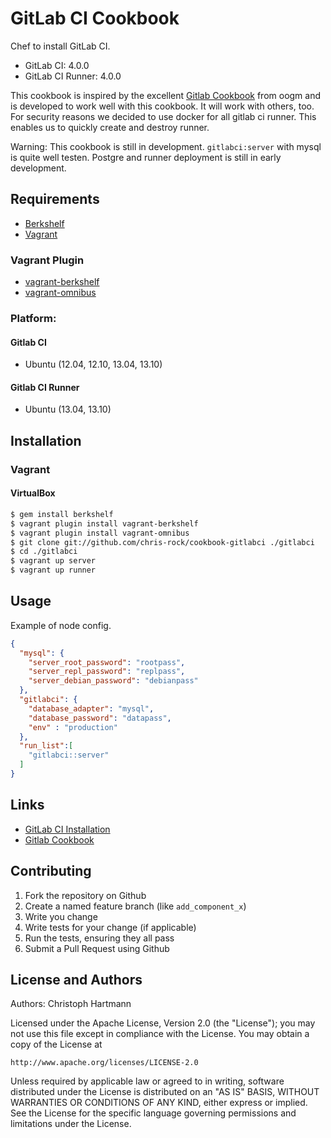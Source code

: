 GitLab CI Cookbook
===============

Chef to install GitLab CI.

* GitLab CI: 4.0.0
* GitLab CI Runner: 4.0.0

This cookbook is inspired by the excellent [Gitlab Cookbook](https://github.com/ogom/cookbook-gitlab) from oogm and is developed to work well with this cookbook. It will work with others, too. For security reasons we decided to use docker for all gitlab ci runner. This enables us to quickly create and destroy runner. 

Warning: This cookbook is still in development. `gitlabci:server` with mysql is quite well testen. Postgre and runner deployment is still in early development.

## Requirements

* [Berkshelf](http://berkshelf.com/)
* [Vagrant](http://www.vagrantup.com/)

### Vagrant Plugin

* [vagrant-berkshelf](https://github.com/RiotGames/vagrant-berkshelf)
* [vagrant-omnibus](https://github.com/schisamo/vagrant-omnibus)

### Platform:

#### Gitlab CI
* Ubuntu (12.04, 12.10, 13.04, 13.10)

#### Gitlab CI Runner
* Ubuntu (13.04, 13.10)

## Installation

### Vagrant

#### VirtualBox

```bash
$ gem install berkshelf
$ vagrant plugin install vagrant-berkshelf
$ vagrant plugin install vagrant-omnibus
$ git clone git://github.com/chris-rock/cookbook-gitlabci ./gitlabci
$ cd ./gitlabci
$ vagrant up server
$ vagrant up runner
```

## Usage

Example of node config.

```json
{
  "mysql": {
    "server_root_password": "rootpass",
    "server_repl_password": "replpass",
    "server_debian_password": "debianpass"
  },
  "gitlabci": {
    "database_adapter": "mysql",
    "database_password": "datapass",
    "env" : "production"
  },
  "run_list":[
    "gitlabci::server"
  ]
}
```

## Links

* [GitLab CI Installation](https://github.com/gitlabhq/gitlab-ci/blob/master/doc/installation.md)
* [Gitlab Cookbook](https://github.com/ogom/cookbook-gitlab)

## Contributing

1. Fork the repository on Github
2. Create a named feature branch (like `add_component_x`)
3. Write you change
4. Write tests for your change (if applicable)
5. Run the tests, ensuring they all pass
6. Submit a Pull Request using Github

## License and Authors

Authors: Christoph Hartmann

Licensed under the Apache License, Version 2.0 (the "License");
you may not use this file except in compliance with the License.
You may obtain a copy of the License at

    http://www.apache.org/licenses/LICENSE-2.0

Unless required by applicable law or agreed to in writing, software
distributed under the License is distributed on an "AS IS" BASIS,
WITHOUT WARRANTIES OR CONDITIONS OF ANY KIND, either express or implied.
See the License for the specific language governing permissions and
limitations under the License.
